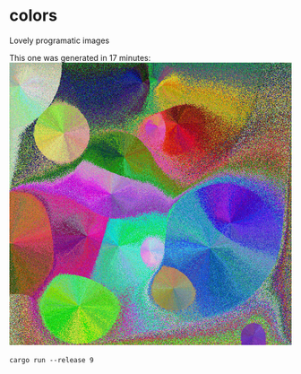# colors
Lovely programatic images

This one was generated in 17 minutes:
![Programatic image](pic9-3123249316.png)

`cargo run --release 9`
